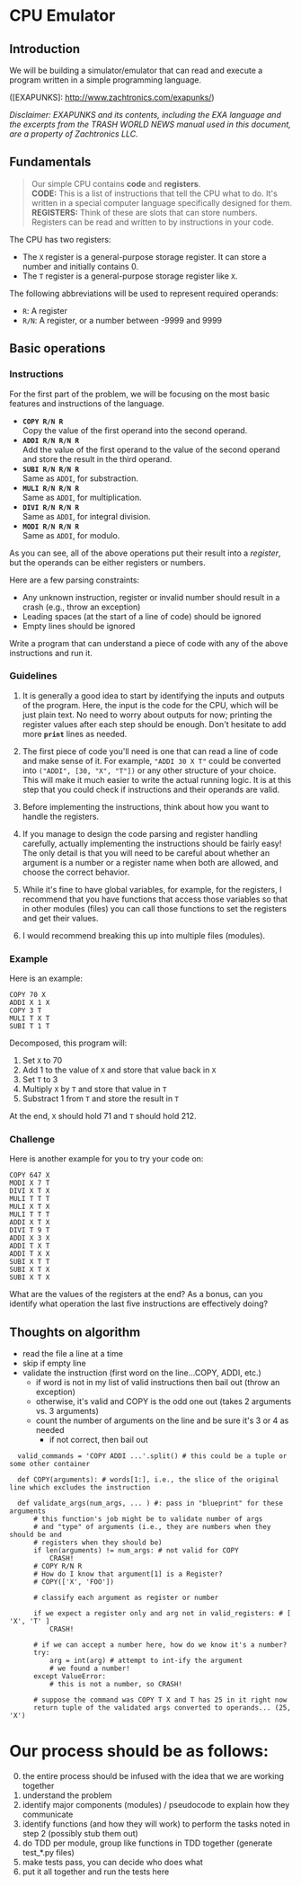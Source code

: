 # CPU Emulator

## Introduction

We will be building a simulator/emulator that can read and execute a program written in a simple programming language.

([EXAPUNKS]: http://www.zachtronics.com/exapunks/)

_Disclaimer: EXAPUNKS and its contents, including the EXA language and the
excerpts from the TRASH WORLD NEWS manual used in this document, are a
property of Zachtronics LLC._

## Fundamentals

> Our simple CPU contains **code** and **registers**.  
> **CODE:** This is a list of instructions that tell the CPU what to do. It's
> written in a special computer language specifically designed for them. 
> **REGISTERS:** Think of these are slots that can store numbers. Registers
> can be read and written to by instructions in your code. 

The CPU has two registers:

* The `X` register is a general-purpose storage register. It can store a
  number and initially contains 0.
* The `T` register is a general-purpose storage register like `X`. 

The following abbreviations will be used to represent required operands:

* `R`: A register
* `R/N`: A register, or a number between -9999 and 9999

## Basic operations

### Instructions

For the first part of the problem, we will be focusing on the most basic features and instructions of the language.

* __`COPY R/N R`__
<br>Copy the value of the first operand into the second operand.
* __`ADDI R/N R/N R`__ 
<br>Add the value of the first operand to the value of the second operand and store the result in the third operand.
* __`SUBI R/N R/N R`__
<br>Same as `ADDI`, for substraction.
* __`MULI R/N R/N R`__  
Same as `ADDI`, for multiplication.
* __`DIVI R/N R/N R`__  
Same as `ADDI`, for integral division.
* __`MODI R/N R/N R`__  
Same as `ADDI`, for modulo.
  
As you can see, all of the above operations put their result into a _register_, but the
operands can be either registers or numbers.

Here are a few parsing constraints:
* Any unknown instruction, register or invalid number should result in a crash (e.g., throw an exception)
* Leading spaces (at the start of a line of code) should be ignored
* Empty lines should be ignored

Write a program that can understand a piece of code with any of the above instructions and run it.

### Guidelines

1. It is generally a good idea to start by identifying the inputs and outputs
   of the program. Here, the input is the code for the CPU, which will be just
   plain text. No need to worry about outputs for now; printing the register
   values after each step should be enough. Don't hesitate to add more __`print`__
   lines as needed.

2. The first piece of code you'll need is one that can read a line of code
   and make sense of it. For example, `"ADDI 30 X T"` could be converted into
   `("ADDI", [30, "X", "T"])` or any other structure of your choice. This will
   make it much easier to write the actual running logic. It is at this step
   that you could check if instructions and their operands are valid.

3. Before implementing the instructions, think about how you want to handle
   the registers.
   
4. If you manage to design the code parsing and register handling carefully,
   actually implementing the instructions should be fairly easy! The only
   detail is that you will need to be careful about whether an argument is a
   number or a register name when both are allowed, and choose the correct
   behavior.
   
5. While it's fine to have global variables, for example, for the registers, I
recommend that you have functions that access those variables so that in other 
modules (files) you can call those functions to set the registers and get their
values.

6. I would recommend breaking this up into multiple files (modules).

### Example

Here is an example:

    COPY 70 X
    ADDI X 1 X
    COPY 3 T
    MULI T X T
    SUBI T 1 T

Decomposed, this program will:

1. Set `X` to 70
2. Add 1 to the value of `X` and store that value back in `X`
3. Set `T` to 3
4. Multiply `X` by `T` and store that value in `T`
5. Substract 1 from `T` and store the result in `T`

At the end, `X` should hold 71 and `T` should hold 212.

### Challenge

Here is another example for you to try your code on:

    COPY 647 X
    MODI X 7 T
    DIVI X T X
    MULI T T T
    MULI X T X
    MULI T T T
    ADDI X T X
    DIVI T 9 T
    ADDI X 3 X
    ADDI T X T
    ADDI T X X
    SUBI X T T
    SUBI X T X
    SUBI X T X

What are the values of the registers at the end? As a bonus, can you identify
what operation the last five instructions are effectively doing?

## Thoughts on algorithm
* read the file a line at a time
* skip if empty line
* validate the instruction (first word on the line...COPY, ADDI, etc.)
  * if word is not in my list of valid instructions then bail out (throw an exception)
  * otherwise, it's valid and COPY is the odd one out (takes 2 arguments vs. 3 arguments)
  * count the number of arguments on the line and be sure it's 3 or 4 as needed
    * if not correct, then bail out

```
  valid_commands = 'COPY ADDI ...'.split() # this could be a tuple or some other container

  def COPY(arguments): # words[1:], i.e., the slice of the original line which excludes the instruction

  def validate_args(num_args, ... ) #: pass in "blueprint" for these arguments
      # this function's job might be to validate number of args
      # and "type" of arguments (i.e., they are numbers when they should be and
      # registers when they should be)
      if len(arguments) != num_args: # not valid for COPY
          CRASH!
      # COPY R/N R
      # How do I know that argument[1] is a Register?
      # COPY(['X', 'FOO'])
      
      # classify each argument as register or number

      if we expect a register only and arg not in valid_registers: # [ 'X', 'T' ]
          CRASH!

      # if we can accept a number here, how do we know it's a number?
      try:
          arg = int(arg) # attempt to int-ify the argument
          # we found a number!
      except ValueError:
          # this is not a number, so CRASH!

      # suppose the command was COPY T X and T has 25 in it right now
      return tuple of the validated args converted to operands... (25, 'X')
```

# Our process should be as follows:
0. the entire process should be infused with the idea that we are working together
1. understand the problem
2. identify major components (modules) / pseudocode to explain how they communicate 
3. identify functions (and how they will work) to perform the tasks noted in step 2 (possibly stub them out)
4. do TDD per module, group like functions in TDD together (generate test_*.py files)
5. make tests pass, you can decide who does what
6. put it all together and run the tests here
